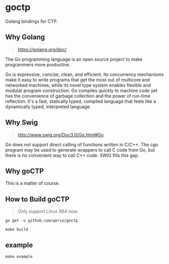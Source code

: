 # goctp
Golang bindings for CTP.

## Why Golang
>https://golang.org/doc/

The Go programming language is an open source project to make programmers more productive.

Go is expressive, concise, clean, and efficient. 
Its concurrency mechanisms make it easy to write programs that get the most out of multicore and networked machines, 
while its novel type system enables flexible and modular program construction. 
Go compiles quickly to machine code yet has the convenience of garbage collection and the power of run-time reflection. 
It's a fast, statically typed, compiled language that feels like a dynamically typed, interpreted language.

## Why Swig
> http://www.swig.org/Doc3.0/Go.html#Go

Go does not support direct calling of functions written in C/C++. 
The cgo program may be used to generate wrappers to call C code from Go, but there is no convenient way to call C++ code.
SWIG fills this gap.

## Why goCTP

This is a matter of course.

## How to Build goCTP
> Only support Linux X64 now.

```
go get -u github.com/qerio/goctp

make build
```

## example 

```
make example
```
